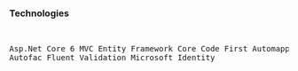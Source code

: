 <h3>Technologies</h3>
<pre>

Asp.Net Core 6 MVC
Entity Framework Core Code First
Automapper
Autofac
Fluent Validation
Microsoft Identity
</pre>
